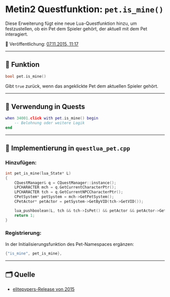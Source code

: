 # Metin2 Questfunktion: `pet.is_mine()`

Diese Erweiterung fügt eine neue Lua-Questfunktion hinzu, um festzustellen, ob ein Pet dem Spieler gehört, der aktuell mit dem Pet interagiert.

📅 Veröffentlichung: [07.11.2015, 11:17](https://www.elitepvpers.com/forum/metin2-pserver-guides-strategies/3913072-release-c-pet-is_mine-questfunction.html)

---

## 🧠 Funktion

```cpp
bool pet.is_mine()
```

Gibt `true` zurück, wenn das angeklickte Pet dem aktuellen Spieler gehört.

---

## 📌 Verwendung in Quests

```lua
when 34001.click with pet.is_mine() begin
    -- Belohnung oder weitere Logik
end
```

---

## 🧩 Implementierung in `questlua_pet.cpp`

### Hinzufügen:

```cpp
int pet_is_mine(lua_State* L)
{
    CQuestManager& q = CQuestManager::instance();
    LPCHARACTER mch = q.GetCurrentCharacterPtr();
    LPCHARACTER tch = q.GetCurrentNPCCharacterPtr();
    CPetSystem* petSystem = mch->GetPetSystem();
    CPetActor* petActor = petSystem->GetByVID(tch->GetVID());

    lua_pushboolean(L, tch && tch->IsPet() && petActor && petActor->GetOwner() == mch);
    return 1;
}
```

### Registrierung:

In der Initialisierungsfunktion des Pet-Namespaces ergänzen:

```cpp
{"is_mine", pet_is_mine},
```

---

## 🗂️ Quelle

- [elitepvpers-Release von 2015](https://www.elitepvpers.com/forum/metin2-pserver-guides-strategies/3913072-release-c-pet-is_mine-questfunction.html)
